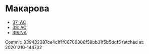 # Макарова
- [37: AC](37.md)
- [38: AC](38.md)
- [39: NA](39.md)

Commit: 839432387ce4c1f1f06706806f59bb31f5b5ddf5
 fetched at: 20201210-144732

